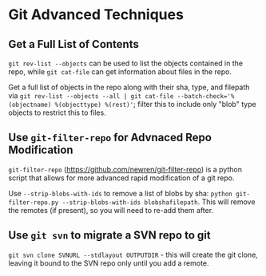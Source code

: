 # Git Advanced Techniques

## Get a Full List of Contents
`git rev-list --objects` can be used to list the objects contained in the repo, while `git cat-file` can get information about files in the repo.

Get a full list of objects  in the repo along with their sha, type, and filepath via `git rev-list --objects --all | git cat-file --batch-check='%(objectname) %(objecttype) %(rest)'`; filter this to include only "blob" type objects to restrict this to files.

## Use `git-filter-repo` for Advnaced Repo Modification
`git-filter-repo` (https://github.com/newren/git-filter-repo) is a python script that allows for more advanced rapid modification of a git repo.

Use `--strip-blobs-with-ids` to remove a list of blobs by sha: `python git-filter-repo.py --strip-blobs-with-ids blobshafilepath`. This will remove the remotes (if present), so you will need to re-add them after.

## Use `git svn` to migrate a SVN repo to git
`git svn clone SVNURL --stdlayout OUTPUTDIR` - this will create the git clone, leaving it bound to the SVN repo only until you add a remote.